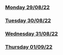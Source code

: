 ### [Monday 29/08/22](https://github.com/kennethpHN/core-code-from-scratch/tree/main/week6/Monday-29-08-22)

### [Tuesday 30/08/22](https://github.com/kennethpHN/core-code-from-scratch/tree/main/week6/Tuesday-30-08-22)

### [Wednesday 31/08/22](https://github.com/kennethpHN/core-code-from-scratch/tree/main/week6/Wednesday-31-08-22)

### [Thursday 01/09/22](https://github.com/kennethpHN/core-code-from-scratch/tree/main/week6/Thursday-01-09-22)
